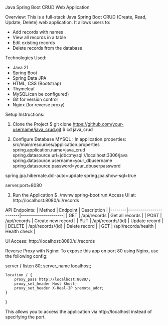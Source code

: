 Java Spring Boot CRUD Web Application

Overview:
This is a full-stack Java Spring Boot CRUD (Create, Read, Update, Delete) web application.
It allows users to:
- Add records with names
- View all records in a table
- Edit existing records
- Delete records from the database

Technologies Used:
- Java 21
- Spring Boot
- Spring Data JPA
- HTML, CSS (Bootstrap)
- Thymeleaf 
- MySQL(can be configured)
- Git for version control
- Nginx (for reverse proxy)

Setup Instructions:

1. Clone the Project
$ git clone https://github.com/your-username/java_crud.git
$ cd java_crud

2. Configure Database MYSQL :
In application.properties:   src/main/resources/application.properties
spring.application.name=java_crud
spring.datasource.url=jdbc:mysql://localhost:3306/java
spring.datasource.username=your_dbusername	
spring.datasource.password=your_dbuserpassword

spring.jpa.hibernate.ddl-auto=update
spring.jpa.show-sql=true

server.port=8080

3. Run the Application
$ ./mvnw spring-boot:run
Access UI at: http://localhost:8080/ui/records

API Endpoints:
| Method | Endpoint               | Description         |
|--------|------------------------|---------------------|
| GET    | /api/records           | Get all records     |
| POST   | /api/records           | Create new record   |
| PUT    | /api/records/{id}      | Update record       |
| DELETE | /api/records/{id}      | Delete record       |
| GET    | /api/records/health    | Health check        |

UI Access:
http://localhost:8080/ui/records

Reverse Proxy with Nginx:
To expose this app on port 80 using Nginx, use the following config:

server {
    listen 80;
    server_name localhost;

    location / {
        proxy_pass http://localhost:8080/;
        proxy_set_header Host $host;
        proxy_set_header X-Real-IP $remote_addr;
    }
}

This allows you to access the application via http://localhost instead of specifying the port.
